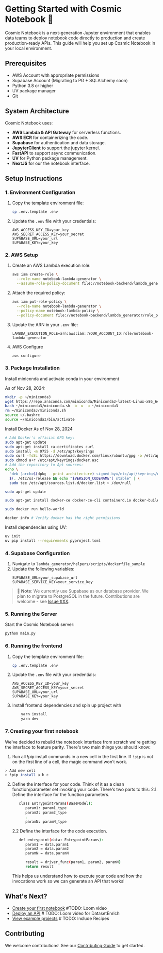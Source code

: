 # Getting Started with Cosmic Notebook 🚀

Cosmic Notebook is a next-generation Jupyter environment that enables data teams to deploy notebook code directly to production and create production-ready APIs. This guide will help you set up Cosmic Notebook in your local environment.

## Prerequisites

- AWS Account with appropriate permissions
- Supabase Account (Migrating to PG + SQLAlchemy soon)
- Python 3.8 or higher
- UV package manager
- Git

## System Architecture

Cosmic Notebook uses:
- **AWS Lambda & API Gateway** for serverless functions.
- **AWS ECR** for containerizing the code.
- **Supabase** for authentication and data storage.
- **JupyterClient** to support the jupyter kernel.
- **FastAPI** to support async communication.
- **UV** for Python package management.
- **NextJS** for our the notebook interface.

## Setup Instructions

### 1. Environment Configuration

1. Copy the template environment file:
   ```bash
   cp .env.template .env
   ```

2. Update the `.env` file with your credentials:
   ```plaintext
   AWS_ACCESS_KEY_ID=your_key
   AWS_SECRET_ACCESS_KEY=your_secret
   SUPABASE_URL=your_url
   SUPABASE_KEY=your_key
   ```

### 2. AWS Setup

1. Create an AWS Lambda execution role:
   ```bash
   aws iam create-role \
     --role-name notebook-lambda-generator \
     --assume-role-policy-document file://notebook-backend/lambda_generator/trust_policy.json
   ```

2. Attach the required policy:
   ```bash
   aws iam put-role-policy \
     --role-name notebook-lambda-generator \
     --policy-name notebook-lambda-policy \
     --policy-document file://notebook-backend/lambda_generator/role_policy.json
   ```

3. Update the ARN in your `.env` file:
   ```plaintext
   LAMBDA_EXECUTION_ROLE=arn:aws:iam::YOUR_ACCOUNT_ID:role/notebook-lambda-generator
   ```

4. AWS Configure 
   ```bash
   aws configure
   ```

### 3. Package Installation

Install miniconda and activate conda in your environment

As of Nov 28, 2024:
```bash
mkdir -p ~/miniconda3
wget https://repo.anaconda.com/miniconda/Miniconda3-latest-Linux-x86_64.sh -O ~/miniconda3/miniconda.sh
bash ~/miniconda3/miniconda.sh -b -u -p ~/miniconda3
rm ~/miniconda3/miniconda.sh
source ~/.bashrc
source ~/miniconda3/bin/activate
```

Install Docker
As of Nov 28, 2024
```bash
# Add Docker's official GPG key:
sudo apt-get update
sudo apt-get install ca-certificates curl
sudo install -m 0755 -d /etc/apt/keyrings
sudo curl -fsSL https://download.docker.com/linux/ubuntu/gpg -o /etc/apt/keyrings/docker.asc
sudo chmod a+r /etc/apt/keyrings/docker.asc
# Add the repository to Apt sources:
echo \
  "deb [arch=$(dpkg --print-architecture) signed-by=/etc/apt/keyrings/docker.asc] https://download.docker.com/linux/ubuntu \
  $(. /etc/os-release && echo "$VERSION_CODENAME") stable" | \
  sudo tee /etc/apt/sources.list.d/docker.list > /dev/null

sudo apt-get update

sudo apt-get install docker-ce docker-ce-cli containerd.io docker-buildx-plugin docker-compose-plugin

sudo docker run hello-world

docker info # Verify docker has the right permissions
```

Install dependencies using UV:
```bash
uv init
uv pip install --requirements pyproject.toml
```

### 4. Supabase Configuration

1. Navigate to `lambda_generator/helpers/scripts/dockerfile_sample`
2. Update the following variables:
   ```plaintext
   SUPABASE_URL=your_supabase_url
   SUPABASE_SERVICE_KEY=your_service_key
   ```

> 📝 **Note**: We currently use Supabase as our database provider. We plan to migrate to PostgreSQL in the future. Contributions are welcome - see [Issue #XX](link-to-issue).

### 5. Running the Server

Start the Cosmic Notebook server:
```bash
python main.py
```

### 6. Running the frontend

1. Copy the template environment file:
   ```bash
   cp .env.template .env
   ```

2. Update the `.env` file with your credentials:
   ```plaintext
   AWS_ACCESS_KEY_ID=your_key
   AWS_SECRET_ACCESS_KEY=your_secret
   SUPABASE_URL=your_url
   SUPABASE_KEY=your_key
   ```

3. Install frontend dependencies and spin up project with
    ```bash
        yarn install
        yarn dev
    ```

### 7. Creating your first notebook

We've decided to rebuild the notebook interface from scratch we're getting the interface to feature parity. There's two main things you should know:

1. Run all !pip install commands in a new cell in the first line. If `!pip` is not on the first line of a cell, the magic command won't work.

```bash
> Add new cell
> !pip install a b c
```

2. Define the interface for your code. Think of it as a clean function/parameter set invoking your code. There's two parts to this:
   2.1. Define the interface for the function parameters.
   
   ```bash
      class EntrypointParams(BaseModel):
         param1: param1_type
         param2: param2_type
         .
         paramN: paramN_type
   ```

   2.2 Define the interface for the code execution.
   
   ```bash
      def entrypoint(data: EntrypointParams):
         param1 = data.param1
         param2 = data.param2
         paramN = data.paramN

         result = driver_func(param1, param2, paramN)
         return result
   ```

   This helps us understand how to execute your code and how the invocations work so we can generate an API that works!


## What's Next?

- [Create your first notebook](link-to-docs) #TODO: Loom video
- [Deploy an API](link-to-docs) # TODO: Loom video for DatasetEnrich
- [View example projects](link-to-docs) # TODO: Include Recipes

## Contributing

We welcome contributions! See our [Contributing Guide](link-to-contributing) to get started.
